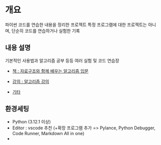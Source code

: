 # 개요

파이썬 코드를 연습한 내용을 정리한 프로젝트
특정 프로그램에 대한 프로젝트는 아니며, 단순히 코드를 연습하거나 실험한 기록

## 내용 설명

기본적인 사용법과 알고리즘 공부 등등 여러 실험 및 코드 연습장
-  [책 : 자료구조와 함께 배우는 알고리즘 입문](./algorithmIntroductionwithDataStructure/)

-  [강의 : 알고리즘 강의](./Algorithm_lecture/)
-  [기타](./etc/)

## 환경세팅
- Python (3.12.1 이상)
- Editor : vscode 추천 (+확장 프로그램 추가 => Pylance, Python Debugger, Code Runner, Markdown All in one)
- 
